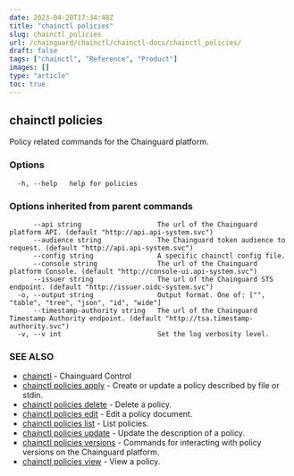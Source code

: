 ```yaml
---
date: 2023-04-20T17:34:48Z
title: "chainctl policies"
slug: chainctl_policies
url: /chainguard/chainctl/chainctl-docs/chainctl_policies/
draft: false
tags: ["chainctl", "Reference", "Product"]
images: []
type: "article"
toc: true
---
```

## chainctl policies

Policy related commands for the Chainguard platform.

### Options

```
  -h, --help   help for policies
```

### Options inherited from parent commands

```
      --api string                   The url of the Chainguard platform API. (default "http://api.api-system.svc")
      --audience string              The Chainguard token audience to request. (default "http://api.api-system.svc")
      --config string                A specific chainctl config file.
      --console string               The url of the Chainguard platform Console. (default "http://console-ui.api-system.svc")
      --issuer string                The url of the Chainguard STS endpoint. (default "http://issuer.oidc-system.svc")
  -o, --output string                Output format. One of: ["", "table", "tree", "json", "id", "wide"]
      --timestamp-authority string   The url of the Chainguard Timestamp Authority endpoint. (default "http://tsa.timestamp-authority.svc")
  -v, --v int                        Set the log verbosity level.
```

### SEE ALSO

* [chainctl](/chainguard/chainctl/chainctl-docs/chainctl/)	 - Chainguard Control
* [chainctl policies apply](/chainguard/chainctl/chainctl-docs/chainctl_policies_apply/)	 - Create or update a policy described by file or stdin.
* [chainctl policies delete](/chainguard/chainctl/chainctl-docs/chainctl_policies_delete/)	 - Delete a policy.
* [chainctl policies edit](/chainguard/chainctl/chainctl-docs/chainctl_policies_edit/)	 - Edit a policy document.
* [chainctl policies list](/chainguard/chainctl/chainctl-docs/chainctl_policies_list/)	 - List policies.
* [chainctl policies update](/chainguard/chainctl/chainctl-docs/chainctl_policies_update/)	 - Update the description of a policy.
* [chainctl policies versions](/chainguard/chainctl/chainctl-docs/chainctl_policies_versions/)	 - Commands for interacting with policy versions on the Chainguard platform.
* [chainctl policies view](/chainguard/chainctl/chainctl-docs/chainctl_policies_view/)	 - View a policy.

